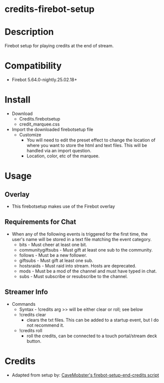 # credits-firebot-setup

# Description
Firebot setup for playing credits at the end of stream.

# Compatibility
- Firebot 5.64.0-nightly.25.02.18+

# Install
+ Download
  + Credits.firebotsetup
  + credit_marquee.css
+ Import the downloaded firebotsetup file
  + Customize
    + You will need to edit the preset effect to change the location of where you want to store the html and text files. This will be handled via an import question.
    + Location, color, etc of the marquee.

# Usage

## Overlay
+ This firebotsetup makes use of the Firebot overlay

## Requirements for Chat
+ When any of the following events is triggered for the first time, the user's name will be stored in a text file matching the event category.
  + bits - Must cheer at least one bit.
  + communitygiftsubs - Must gift at least one sub to the community.
  + follows - Must be a new follower.
  + giftsubs - Must gift at least one sub.
  + hostsraids - Must raid into stream. Hosts are deprecated.
  + mods - Must be a mod of the channel and must have typed in chat.
  + subs - Must subscribe or resubscribe to the channel.

## Streamer Info
+ Commands
  + Syntax - !credits arg >> will be either clear or roll; see below
  + !credits clear
    + clears the txt files. This can be added to a startup event, but I do not recommend it.
  + !credits roll
    + roll the credits, can be connected to a touch portal/stream deck button.

# Credits
+ Adapted from setup by: [CaveMobster's firebot-setup-end-credits script](https://github.com/CaveMobster/firebot-setup-end-credits)
